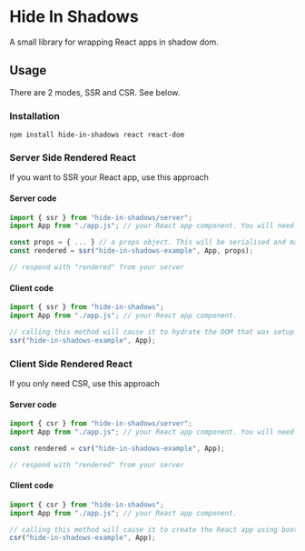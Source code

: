 # Hide In Shadows

A small library for wrapping React apps in shadow dom.

## Usage

There are 2 modes, SSR and CSR. See below.

### Installation

```
npm install hide-in-shadows react react-dom
```

### Server Side Rendered React

If you want to SSR your React app, use this approach

#### Server code

```js
import { ssr } from "hide-in-shadows/server";
import App from "./app.js"; // your React app component. You will need to bundle this if it is in JSX.

const props = { ... } // a props object. This will be serialised and made available when hydrating on the client side.
const rendered = ssr("hide-in-shadows-example", App, props);

// respond with "rendered" from your server
```

#### Client code

```js
import { ssr } from "hide-in-shadows";
import App from "./app.js"; // your React app component.

// calling this method will cause it to hydrate the DOM that was setup in the server code section above.
ssr("hide-in-shadows-example", App);
```

### Client Side Rendered React

If you only need CSR, use this approach

#### Server code

```js
import { csr } from "hide-in-shadows/server";
import App from "./app.js"; // your React app component. You will need to bundle this if it is in JSX.

const rendered = csr("hide-in-shadows-example", App);

// respond with "rendered" from your server
```

#### Client code

```js
import { csr } from "hide-in-shadows";
import App from "./app.js"; // your React app component.

// calling this method will cause it to create the React app using bootstrapping DOM that was setup in the server code section above.
csr("hide-in-shadows-example", App);
```